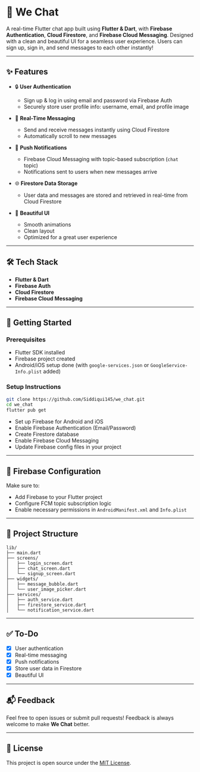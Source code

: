 # 📱 We Chat

A real-time Flutter chat app built using **Flutter & Dart**, with **Firebase Authentication**, **Cloud Firestore**, and **Firebase Cloud Messaging**. Designed with a clean and beautiful UI for a seamless user experience. Users can sign up, sign in, and send messages to each other instantly!

---

## ✨ Features

- 🔒 **User Authentication**
  - Sign up & log in using email and password via Firebase Auth
  - Securely store user profile info: username, email, and profile image

- 💬 **Real-Time Messaging**
  - Send and receive messages instantly using Cloud Firestore
  - Automatically scroll to new messages

- 🔔 **Push Notifications**
  - Firebase Cloud Messaging with topic-based subscription (`chat` topic)
  - Notifications sent to users when new messages arrive

- 🌐 **Firestore Data Storage**
  - User data and messages are stored and retrieved in real-time from Cloud Firestore

- 🎨 **Beautiful UI**
  - Smooth animations
  - Clean layout
  - Optimized for a great user experience

---

## 🛠️ Tech Stack

- **Flutter & Dart**
- **Firebase Auth**
- **Cloud Firestore**
- **Firebase Cloud Messaging**

---

## 🚀 Getting Started

### Prerequisites

- Flutter SDK installed
- Firebase project created
- Android/iOS setup done (with `google-services.json` or `GoogleService-Info.plist` added)

### Setup Instructions

```bash
git clone https://github.com/Siddiqui145/we_chat.git
cd we_chat
flutter pub get
```

- Set up Firebase for Android and iOS
- Enable Firebase Authentication (Email/Password)
- Create Firestore database
- Enable Firebase Cloud Messaging
- Update Firebase config files in your project

---

## 🔐 Firebase Configuration

Make sure to:
- Add Firebase to your Flutter project
- Configure FCM topic subscription logic
- Enable necessary permissions in `AndroidManifest.xml` and `Info.plist`

---

## 📂 Project Structure

```
lib/
├── main.dart
├── screens/
│   ├── login_screen.dart
│   ├── chat_screen.dart
│   └── signup_screen.dart
├── widgets/
│   ├── message_bubble.dart
│   └── user_image_picker.dart
├── services/
│   ├── auth_service.dart
│   ├── firestore_service.dart
│   └── notification_service.dart
```

---

## ✅ To-Do

- [x] User authentication
- [x] Real-time messaging
- [x] Push notifications
- [x] Store user data in Firestore
- [x] Beautiful UI

---

## 📬 Feedback

Feel free to open issues or submit pull requests! Feedback is always welcome to make **We Chat** better.

---

## 📄 License

This project is open source under the [MIT License](LICENSE).
